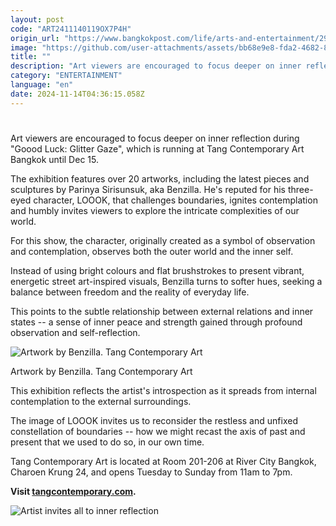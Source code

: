 ```yaml
---
layout: post
code: "ART2411140119OX7P4H"
origin_url: "https://www.bangkokpost.com/life/arts-and-entertainment/2901982/artist-invites-all-to-inner-reflection"
image: "https://github.com/user-attachments/assets/bb68e9e8-fda2-4682-8077-8d4855ec464e"
title: ""
description: "Art viewers are encouraged to focus deeper on inner reflection during \"Goood Luck: Glitter Gaze\", which is running at Tang Contemporary Art Bangkok until Dec 15."
category: "ENTERTAINMENT"
language: "en"
date: 2024-11-14T04:36:15.058Z
---
```


# 

Art viewers are encouraged to focus deeper on inner reflection during "Goood Luck: Glitter Gaze", which is running at Tang Contemporary Art Bangkok until Dec 15.

The exhibition features over 20 artworks, including the latest pieces and sculptures by Parinya Sirisunsuk, aka Benzilla. He's reputed for his three-eyed character, LOOOK, that challenges boundaries, ignites contemplation and humbly invites viewers to explore the intricate complexities of our world.

For this show, the character, originally created as a symbol of observation and contemplation, observes both the outer world and the inner self.

Instead of using bright colours and flat brushstrokes to present vibrant, energetic street art-inspired visuals, Benzilla turns to softer hues, seeking a balance between freedom and the reality of everyday life.

This points to the subtle relationship between external relations and inner states -- a sense of inner peace and strength gained through profound observation and self-reflection.

![Artwork by Benzilla. Tang Contemporary Art](https://github.com/user-attachments/assets/3fdf8efa-bca5-488d-80c2-4d60c1df31aa)

Artwork by Benzilla. Tang Contemporary Art

This exhibition reflects the artist's introspection as it spreads from internal contemplation to the external surroundings.

The image of LOOOK invites us to reconsider the restless and unfixed constellation of boundaries -- how we might recast the axis of past and present that we used to do so, in our own time.

Tang Contemporary Art is located at Room 201-206 at River City Bangkok, Charoen Krung 24, and opens Tuesday to Sunday from 11am to 7pm.

**Visit [tangcontemporary.com](https://www.tangcontemporary.com).**

![Artist invites all to inner reflection](https://static.bangkokpost.com/media/content/dcx/2024/11/14/5344872.jpg)